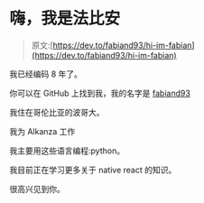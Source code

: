 # 嗨，我是法比安

> 原文:[https://dev.to/fabiand93/hi-im-fabian](https://dev.to/fabiand93/hi-im-fabian)

我已经编码 8 年了。

你可以在 GitHub 上找到我，我的名字是 [fabiand93](https://github.com/fabiand93)

我住在哥伦比亚的波哥大。

我为 Alkanza 工作

我主要用这些语言编程:python。

我目前正在学习更多关于 native react 的知识。

很高兴见到你。